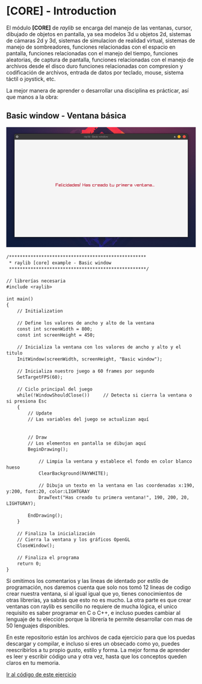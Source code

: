# [CORE] - Introduction

El módulo **[CORE]** de *raylib* se encarga del manejo de las ventanas, cursor,
dibujado de objetos en pantalla, ya sea modelos 3d u objetos 2d, sistemas de 
cámaras 2d y 3d, sistemas de simulacion de realidad virtual, sistemas de manejo
de sombreadores, funciones relacionadas con el espacio en pantalla, funciones 
relacionadas con el manejo del tiempo, funciones aleatorias, de captura de 
pantalla, funciones relacionadas con el manejo de archivos desde el disco duro
funciones relacionadas con compresion y codificación de archivos, entrada de 
datos por teclado, mouse, sistema táctil o joystick, etc.

La mejor manera de aprender o desarrollar una disciplina es prácticar, así que
manos a la obra:

## Basic window - Ventana básica

![Basic window](/resources/basic-window.png)

```
/***************************************************
 * raylib [core] example - Basic window
 ***************************************************/

// librerías necesaria
#include <raylib>

int main() 
{
    // Initialization

    // Define los valores de ancho y alto de la ventana
    const int screenWidth = 800;
    const int screenHeight = 450;

    // Inicializa la ventana con los valores de ancho y alto y el titulo
    InitWindow(screenWidth, screenHeight, "Basic window");

    // Inicializa nuestro juego a 60 frames por segundo
    SetTargetFPS(60);
    
    // Ciclo principal del juego
    while(!WindowShouldClose())     // Detecta si cierra la ventana o si presiona Esc
    {
        // Update
        // Las variables del juego se actualizan aquí


        // Draw
        // Los elementos en pantalla se dibujan aquí
        BeginDrawing();
            
            // Limpia la ventana y establece el fondo en color blanco hueso
            ClearBackground(RAYWHITE);

            // Dibuja un texto en la ventana en las coordenadas x:190, y:200, font:20, color:LIGHTGRAY
            DrawText("Has creado tu primera ventana!", 190, 200, 20, LIGHTGRAY);

        EndDrawing();
    }

    // Finaliza la inicialización
    // Cierra la ventana y los gráficos OpenGL
    CloseWindow();

    // Finaliza el programa
    return 0;
}

```
Si omitimos los comentarios y las lineas de identado por estilo de programación,
nos daremos cuenta que solo nos tomó 12 lineas de codigo crear nuestra ventana,
si al igual igual que yo, tienes conocimientos de otras librerías, ya sabrás 
que esto no es mucho. La otra parte es que crear ventanas con raylib es sencillo
no requiere de mucha lógica, el unico requisito es saber programar en C o C++,
e incluso puedes cambiar al lenguaje de tu elección porque la librería te permite
desarrollar con mas de 50 lenguajes disponibles.

En este repositorio están los archivos de cada ejercicio para que los puedas
descargar y compilar, e incluso si eres un obsecado como yo, puedes reescribirlos
a tu propio gusto, estilo y forma. La mejor forma de aprender es leer y escribir 
código una y otra vez, hasta que los conceptos queden claros en tu memoria.

[Ir al código de este ejercicio](/basic-window.c)
